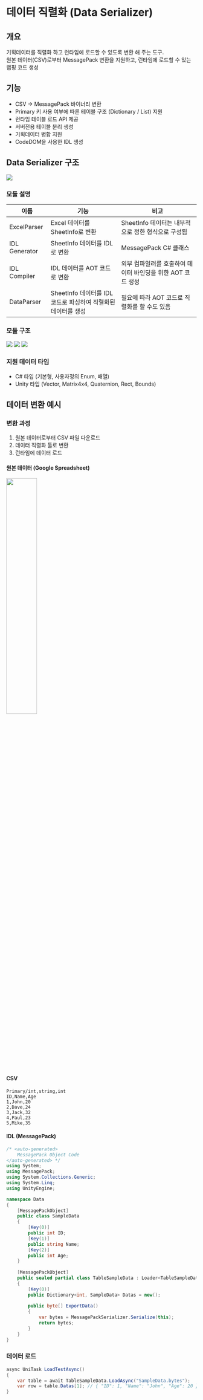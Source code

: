 # 데이터 직렬화 (Data Serializer)
## 개요
기획데이터를 직렬화 하고 런타임에 로드할 수 있도록 변환 해 주는 도구.  
원본 데이터(CSV)로부터 MessagePack 변환을 지원하고, 런타임에 로드할 수 있는 랩핑 코드 생성

## 기능
- CSV &rarr; MessagePack 바이너리 변환
- Primary 키 사용 여부에 따른 테이블 구조 (Dictionary / List) 지원
- 런타임 테이블 로드 API 제공
- 서버전용 테이블 분리 생성
- 기획데이터 병합 지원
- CodeDOM을 사용한 IDL 생성
## Data Serializer 구조
![](./images/data_serializer.png)
### 모듈 설명
이름 | 기능 | 비고
--- | --- | ---
ExcelParser | Excel 데이터를 SheetInfo로 변환 | SheetInfo 데이터는 내부적으로 정한 형식으로 구성됨
IDL Generator | SheetInfo 데이터를 IDL로 변환 | MessagePack C# 클래스
IDL Compiler | IDL 데이터를 AOT 코드로 변환 | 외부 컴파일러를 호출하여 데이터 바인딩을 위한 AOT 코드 생성
DataParser | SheetInfo 데이터를 IDL코드로 파싱하여 직렬화된 데이터를 생성 | 필요에 따라 AOT 코드로 직렬화를 할 수도 있음
### 모듈 구조
![](./images/excel_parser.png)
![](./images/idl_generator.png)
![](./images/idl_compiler.png)
### 지원 데이터 타입
- C# 타입 (기본형, 사용자정의 Enum, 배열)
- Unity 타입 (Vector, Matrix4x4, Quaternion, Rect, Bounds)
## 데이터 변환 예시
### 변환 과정
1. 원본 데이터로부터 CSV 파일 다운로드
2. 데이터 직렬화 툴로 변환
3. 런타임에 데이터 로드

#### 원본 데이터 (Google Spreadsheet)
<img src="./images/google_samplesheet.png" width="40%">

#### CSV
``` csv
Primary/int,string,int
ID,Name,Age
1,John,20
2,Dave,24
3,Jack,32
4,Paul,23
5,Mike,35
```
#### IDL (MessagePack)
``` csharp
/* <auto-generated>
    MessagePack Object Code
</auto-generated> */
using System;
using MessagePack;
using System.Collections.Generic;
using System.Linq;
using UnityEngine;

namespace Data
{
	[MessagePackObject]
	public class SampleData
	{
		[Key(0)]
		public int ID;
		[Key(1)]
		public string Name;
		[Key(2)]
		public int Age;
	}
	
	[MessagePackObject]
	public sealed partial class TableSampleData : Loader<TableSampleData>
	{
		[Key(0)]
		public Dictionary<int, SampleData> Datas = new();
		
		public byte[] ExportData()
		{
			var bytes = MessagePackSerializer.Serialize(this);
			return bytes;
		}
	}
}
```
### 데이터 로드
``` csharp
async UniTask LoadTestAsync()
{
    var table = await TableSampleData.LoadAsync("SampleData.bytes");
    var row = table.Datas[1]; // { "ID": 1, "Name": "John", "Age": 20 }
}
```